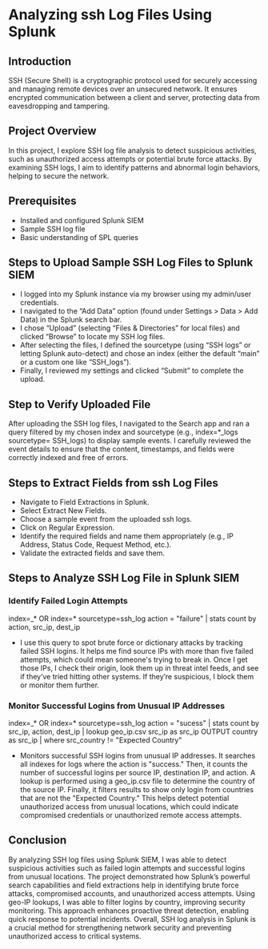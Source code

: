 # Analyzing ssh Log Files Using Splunk

## Introduction
SSH (Secure Shell) is a cryptographic protocol used for securely accessing and managing remote devices over an unsecured network. It ensures encrypted communication between a client and server, protecting data from eavesdropping and tampering.

## Project Overview
In this project, I explore SSH log file analysis to detect suspicious activities, such as unauthorized access attempts or potential brute force attacks. By examining SSH logs, I aim to identify patterns and abnormal login behaviors, helping to secure the network. 

## Prerequisites
- Installed and configured Splunk SIEM
- Sample SSH log file
- Basic understanding of SPL queries

## Steps to Upload Sample SSH Log Files to Splunk SIEM
- I logged into my Splunk instance via my browser using my admin/user credentials.
- I navigated to the “Add Data” option (found under Settings > Data > Add Data) in the Splunk search bar.
- I chose “Upload” (selecting “Files & Directories” for local files) and clicked “Browse” to locate my SSH log files.
- After selecting the files, I defined the sourcetype (using “SSH logs” or letting Splunk auto-detect) and chose an index (either the default “main” or a custom one like “SSH_logs”).
- Finally, I reviewed my settings and clicked “Submit” to complete the upload.


## Step to Verify Uploaded File
After uploading the SSH log files, I navigated to the Search app and ran a query filtered by my chosen index and sourcetype (e.g., index=*_logs sourcetype= SSH_logs) to display sample events. I carefully reviewed the event details to ensure that the content, timestamps, and fields were correctly indexed and free of errors.

## Steps to Extract Fields from ssh Log Files
- Navigate to Field Extractions in Splunk.
- Select Extract New Fields.
- Choose a sample event from the uploaded ssh logs.
- Click on Regular Expression.
- Identify the required fields and name them appropriately (e.g., IP Address, Status Code, Request Method, etc.).
- Validate the extracted fields and save them.

## Steps to Analyze SSH Log File in Splunk SIEM
### Identify Failed Login Attempts
index=_* OR index=* sourcetype=ssh_log action = "failure" | stats count by action, src_ip, dest_ip
- I use this query to spot brute force or dictionary attacks by tracking failed SSH logins. It helps me find source IPs with more than five failed attempts, which could mean someone's trying to break in. Once I get those IPs, I check their origin, look them up in threat intel feeds, and see if they’ve tried hitting other systems. If they’re suspicious, I block them or monitor them further.
### Monitor Successful Logins from Unusual IP Addresses
index=_* OR index=* sourcetype=ssh_log action = "sucess" | stats count by src_ip, action, dest_ip | lookup geo_ip.csv src_ip as src_ip OUTPUT country as src_ip | where src_country != "Expected Country"
- Monitors successful SSH logins from unusual IP addresses. It searches all indexes for logs where the action is "success." Then, it counts the number of successful logins per source IP, destination IP, and action. A lookup is performed using a geo_ip.csv file to determine the country of the source IP. Finally, it filters results to show only login from countries that are not the "Expected Country." This helps detect potential unauthorized access from unusual locations, which could indicate compromised credentials or unauthorized remote access attempts.

## Conclusion 
By analyzing SSH log files using Splunk SIEM, I was able to detect suspicious activities such as failed login attempts and successful logins from unusual locations. The project demonstrated how Splunk’s powerful search capabilities and field extractions help in identifying brute force attacks, compromised accounts, and unauthorized access attempts. Using geo-IP lookups, I was able to filter logins by country, improving security monitoring. This approach enhances proactive threat detection, enabling quick response to potential incidents. Overall, SSH log analysis in Splunk is a crucial method for strengthening network security and preventing unauthorized access to critical systems.













